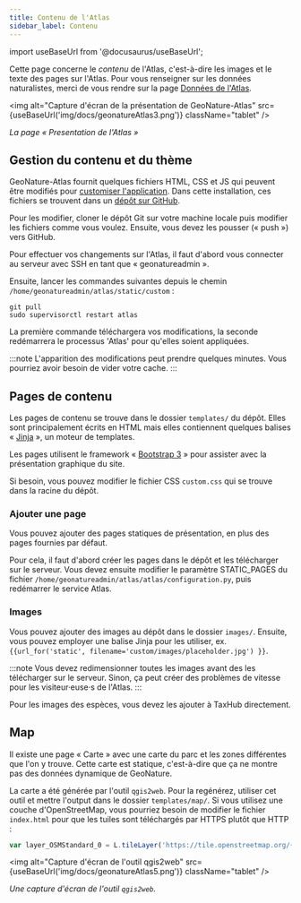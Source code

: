 ```yaml
---
title: Contenu de l'Atlas
sidebar_label: Contenu
---
```

import useBaseUrl from '@docusaurus/useBaseUrl';

Cette page concerne le *contenu* de l'Atlas, c'est-à-dire les images et le texte des pages sur l'Atlas. Pour vous renseigner sur les données naturalistes, merci de vous rendre sur la page [Données de l'Atlas](atlasDonnees.md).

<img alt="Capture d'écran de la présentation de GeoNature-Atlas" src={useBaseUrl('img/docs/geonatureAtlas3.png')} className="tablet" />

*La page « Presentation de l'Atlas »*

## Gestion du contenu et du thème

GeoNature-Atlas fournit quelques fichiers HTML, CSS et JS qui peuvent être modifiés pour [customiser l'application](https://github.com/PnX-SI/GeoNature-atlas/blob/master/docs/installation.rst#configuration-de-lapplication). Dans cette installation, ces fichiers se trouvent dans un [dépôt sur GitHub](https://github.com/PNR-Foret-Orient/documentation).

Pour les modifier, cloner le dépôt Git sur votre machine locale puis modifier les fichiers comme vous voulez. Ensuite, vous devez les pousser (« push ») vers GitHub.

Pour effectuer vos changements sur l'Atlas, il faut d'abord vous connecter au serveur avec SSH en tant que « geonatureadmin ».

Ensuite, lancer les commandes suivantes depuis le chemin `/home/geonatureadmin/atlas/static/custom` :
```
git pull
sudo supervisorctl restart atlas
```

La première commande téléchargera vos modifications, la seconde redémarrera le processus 'Atlas' pour qu'elles soient appliquées.

:::note
L'apparition des modifications peut prendre quelques minutes. Vous pourriez avoir besoin de vider votre cache.
:::

## Pages de contenu

Les pages de contenu se trouve dans le dossier `templates/` du dépôt. Elles sont principalement écrits en HTML mais elles contiennent quelques balises « [Jinja](https://jinja.palletsprojects.com/en/2.11.x/) », un moteur de templates.

Les pages utilisent le framework « [Bootstrap 3](https://getbootstrap.com/docs/3.3/) » pour assister avec la présentation graphique du site.

Si besoin, vous pouvez modifier le fichier CSS `custom.css` qui se trouve dans la racine du dépôt.

### Ajouter une page

Vous pouvez ajouter des pages statiques de présentation, en plus des pages fournies par défaut.

Pour cela, il faut d'abord créer les pages dans le dépôt et les télécharger sur le serveur. Vous devez ensuite modifier le paramètre STATIC_PAGES du fichier `/home/geonatureadmin/atlas/atlas/configuration.py`, puis redémarrer le service Atlas.

### Images

Vous pouvez ajouter des images au dépôt dans le dossier `images/`. Ensuite, vous pouvez employer une balise Jinja pour les utiliser, ex. `{{url_for('static', filename='custom/images/placeholder.jpg') }}`.

:::note
Vous devez redimensionner toutes les images avant des les télécharger sur le serveur. Sinon, ça peut créer des problèmes de vitesse pour les visiteur·euse·s de l'Atlas.
:::

Pour les images des espèces, vous devez les ajouter à TaxHub directement.

## Map

Il existe une page « Carte » avec une carte du parc et les zones différentes que l'on y trouve. Cette carte est statique, c'est-à-dire que ça ne montre pas des données dynamique de GeoNature.

La carte a été générée par l'outil `qgis2web`. Pour la regénérez, utiliser cet outil et mettre l'output dans le dossier `templates/map/`. Si vous utilisez une couche d'OpenStreetMap, vous pourriez besoin de modifier le fichier `index.html` pour que les tuiles sont téléchargés par HTTPS plutôt que HTTP :

```javascript title="templates/map/index.html"
var layer_OSMStandard_0 = L.tileLayer('https://tile.openstreetmap.org/{z}/{x}/{y}.png'…
```

<img alt="Capture d'écran de l'outil qgis2web" src={useBaseUrl('img/docs/geonatureAtlas5.png')} className="tablet" />

*Une capture d'écran de l'outil `qgis2web`.*
